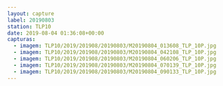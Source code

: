 ```yaml
---
layout: capture
label: 20190803
station: TLP10
date: 2019-08-04 01:36:08+00:00
capturas:
  - imagem: TLP10/2019/201908/20190803/M20190804_013608_TLP_10P.jpg
  - imagem: TLP10/2019/201908/20190803/M20190804_042108_TLP_10P.jpg
  - imagem: TLP10/2019/201908/20190803/M20190804_060206_TLP_10P.jpg
  - imagem: TLP10/2019/201908/20190803/M20190804_070139_TLP_10P.jpg
  - imagem: TLP10/2019/201908/20190803/M20190804_090133_TLP_10P.jpg
---
```

